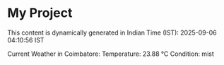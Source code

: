 # My Project

This content is dynamically generated in Indian Time (IST): 2025-09-06 04:10:56 IST


Current Weather in Coimbatore:
Temperature: 23.88 °C
Condition: mist

